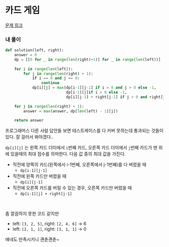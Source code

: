 #  카드 게임

[문제 링크](https://programmers.co.kr/learn/courses/30/lessons/42896)

### 내 풀이

```python
def solution(left, right):
    answer = 0
    dp = [[0 for _ in range(len(right)+1)] for _ in range(len(left))]
    
    for i in range(len(left)):
        for j in range(len(right) + 1):
            if i == 0 and j == 0:
                continue
            dp[i][j] = max(dp[i-1][j-1] if i > 0 and j > 0 else -1,
                           dp[i-1][j]if i > 0 else -1,
                           dp[i][j-1] + right[j-1] if j > 0 and right[j-1] < left[i] and dp[i][j-1] > -1 else -1)
    
    for j in range(len(right) + 1):
        answer = max(answer, dp[len(left) - 1][j])
    
    return answer
```

프로그래머스 다른 사람 답안들 보면 테스트케이스를 다 커버 못하는데 통과되는 것들이 있다. 잘 걸러서 봐야겠다..

`dp[i][j]` 는 왼쪽 카드 더미에서 `i`번째 카드, 오른쪽 카드 더미에서 `j`번째 카드가 맨 위에 있을때의 최대 점수를 의마한다. 다음 값 중의 최대 값을 가진다.

* 직전에 양쪽의 카드(왼쪽에서 i-1번째, 오른쪽에서 j-1번째)를 다 버렸을 때
  * `dp[i-1][j-1]`
* 직전에 왼쪽 카드만 버렸을 때
  - `dp[i][j-1]`
* 직전에 오른쪽 카드를 버릴 수 있는 경우, 오른쪽 카드만 버렸을 때
  - `dp[i-1][j] + right[j-1]`

<br>

좀 깔끔하지 못한 코드 같지만

* left: `[3, 2, 5]`, right: `[2, 4, 6]`  -> 6
* left: `[2, 1, 1]`, right: `[3, 1, 1]`  -> 0

얘네도 만족시키니 괜츈괜츈~